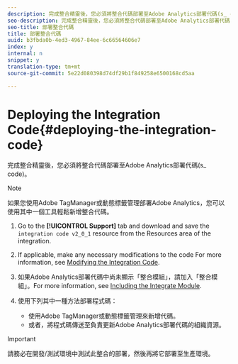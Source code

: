 ```yaml
---
description: 完成整合精靈後，您必須將整合代碼部署至Adobe Analytics部署代碼(s_ code)。
seo-description: 完成整合精靈後，您必須將整合代碼部署至Adobe Analytics部署代碼(s_ code)。
seo-title: 部署整合代碼
title: 部署整合代碼
uuid: b3fbda0b-4ed3-4967-84ee-6c66564606e7
index: y
internal: n
snippet: y
translation-type: tm+mt
source-git-commit: 5e22d080398d74df29b1f849258e6500168cd5aa

---
```



# Deploying the Integration Code{#deploying-the-integration-code}

完成整合精靈後，您必須將整合代碼部署至Adobe Analytics部署代碼(s_ code)。

>[!NOTE]
>
>如果您使用Adobe TagManager或動態標籤管理部署Adobe Analytics，您可以使用其中一個工具輕鬆新增整合代碼。

1. Go to the **[!UICONTROL Support]** tab and download and save the `integration code v2_0_1` resource from the Resources area of the integration.

1. If applicable, make any necessary modifications to the code For more information, see [Modifying the Integration Code](../../demandbase-home/demandbase-deploying/demandbase-deploying-integration-code.md#concept-2e9e56282c9940d78e879aa45f70d855).
1. 如果Adobe Analytics部署代碼中尚未顯示「整合模組」，請加入「整合模組」。For more information, see [Including the Integrate Module](../../demandbase-home/demandbase-deploying/demandbase-including-integrate-module.md#concept-2cc81dff010a4da89b097a59476f8b6e).
1. 使用下列其中一種方法部署程式碼：

   * 使用Adobe TagManager或動態標籤管理來新增代碼。
   * 或者，將程式碼傳送至負責更新Adobe Analytics部署代碼的組織資源。

>[!IMPORTANT]
>
>請務必在開發/測試環境中測試此整合的部署，然後再將它部署至生產環境。

